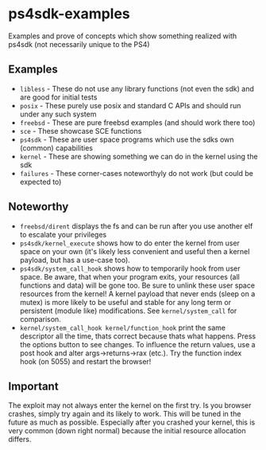 # ps4sdk-examples
Examples and prove of concepts which show something realized with ps4sdk (not necessarily unique to the PS4)

## Examples
* `libless` - These do not use any library functions (not even the sdk) and are good for initial tests
* `posix` - These purely use posix and standard C APIs and should run under any such system
* `freebsd` - These are pure freebsd examples (and should work there too)
* `sce` - These showcase SCE functions
* `ps4sdk` - These are user space programs which use the sdks own (common) capabilities
* `kernel` - These are showing something we can do in the kernel using the sdk
* `failures` - These corner-cases noteworthyly do not work (but could be expected to)

## Noteworthy
* `freebsd/dirent` displays the fs and can be run after you use another elf to escalate your privileges
* `ps4sdk/kernel_execute` shows how to do enter the kernel from user space on your own (it's likely less
convenient and useful then a kernel payload, but has a use-case too).
* `ps4sdk/system_call_hook` shows how to temporarily hook from user space. Be aware, that when your program
exits, your resources (all functions and data) will be gone too. Be sure to unlink these user space resources
from the kernel! A kernel payload that never ends (sleep on a mutex) is more likely to be useful and stable
for any long term or persistent (module like) modifications. See `kernel/system_call` for comparison.
* `kernel/system_call_hook kernel/function_hook` print the same descriptor all the time, thats correct because thats
what happens. Press the options button to see changes. To influence the return values, use a post hook and alter
args->returns->rax (etc.). Try the function index hook (on 5055) and restart the browser!

## Important
The exploit may not always enter the kernel on the first try. Is you browser crashes,
simply try again and its likely to work. This will be tuned in the future as much as possible.
Especially after you crashed your kernel, this is very common (down right normal) because the
initial resource allocation differs.
